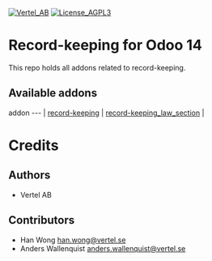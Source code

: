 [![Vertel_AB](https://i.ibb.co/GCHLfR5/vertel-small.jpg)](https://vertel.se)
[![License_AGPL3](https://i.ibb.co/TBK0T8S/agpl3-small.jpg)](http://www.gnu.org/licenses/agpl-3.0-standalone.html)


# Record-keeping for Odoo 14

This repo holds all addons related to record-keeping.

[//]: # (addons)

Available addons
----------------
addon
--- |
[record-keeping](record-keeping/) |
[record-keeping_law_section](record-keeping_law_section/) |

[//]: # (end addons)

Credits
=======

Authors
-------

* Vertel AB

Contributors
------------

* Han Wong <han.wong@vertel.se>
* Anders Wallenquist <anders.wallenquist@vertel.se>
